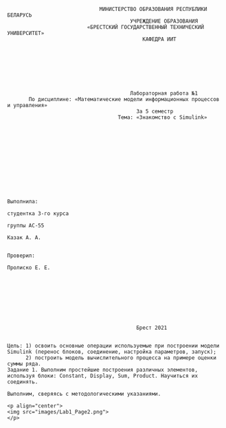                                   МИНИСТЕРСТВО ОБРАЗОВАНИЯ РЕСПУБЛИКИ БЕЛАРУСЬ
                                            УЧРЕЖДЕНИЕ ОБРАЗОВАНИЯ 
                              «БРЕСТСКИЙ ГОСУДАРСТВЕННЫЙ ТЕХНИЧЕСКИЙ УНИВЕРСИТЕТ»
                                                КАФЕДРА ИИТ








                                            Лабораторная работа №1
           По дисциплине: «Математические модели информационных процессов и управления»
                                              За 5 семестр
                                        Тема: «Знакомство с Simulink»












                                                                            Выполнила:
                                                                            студентка 3-го курса
                                                                            группы АС-55
                                                                            Казак А. А.

                                                                            Проверил:
                                                                            Пролиско Е. Е.









                                              Брест 2021

```

Цель: 1) освоить основные операции используемые при построении модели Simulink (перенос блоков, соединение, настройка параметров, запуск); 
      2) построить модель вычислительного процесса на примере оценки суммы ряда.
Задание 1. Выполним простейшие построения различных элементов, используя блоки: Constant, Display, Sum, Product. Научиться их соединять.

Выполним, сверяясь с методологическими указаниями.

<p align="center">
<img src="images/Lab1_Page2.png">
</p>